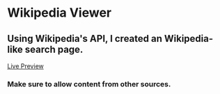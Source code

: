 <h1> Wikipedia Viewer </h1>
<h2>Using Wikipedia's API, I created an Wikipedia-like search page. </h2>

<a target="_blank" href="https://seed-twister.glitch.me/">Live Preview</a>

<h3>Make sure to allow content from other sources.</h3>
